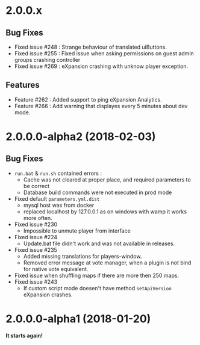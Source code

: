 # 2.0.0.x

## Bug Fixes

* Fixed issue #248 : Strange behaviour of translated uiButtons.
* Fixed issue #255 : Fixed issue when asking permissions on guest admin groups crashing controller
* Fixed issue #269 : eXpansion crashing with unknow player exception.

## Features 

* Feature #262 : Added support to ping eXpansion Analytics.
* Feature #266 : Add warning that displayes every 5 minutes about dev mode.

# 2.0.0.0-alpha2 (2018-02-03)

## Bug Fixes

* `run.bat` & `run.sh` contained errors : 
  * Cache was not cleared at proper place, and required parameters to be correct
  * Database build commands were not executed in prod mode
* Fixed default `parameters.yml.dist`
  * mysql host was from docker
  * replaced localhost by 127.0.0.1 as on windows with wamp it works more often.
* Fixed issue #230 
    * Impossible to unmute player from interface
* Fixed issue #224 
    * Update.bat file didn't work and was not available in releases.
* Fixed issue #235
    * Added missing translations for players-window.
    * Removed error message at vote manager, when a plugin is not bind for native vote equivalent.
* Fixed issue when shuffling maps if there are more then 250 maps. 
* Fixed issue #243
    * If custom script mode doesen't have method `setApiVersion` eXpansion crashes.

# 2.0.0.0-alpha1 (2018-01-20)

**It starts again!**

